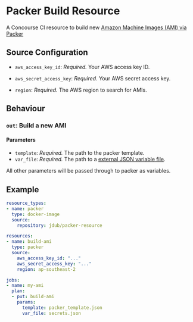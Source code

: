 # Packer Build Resource

A Concourse CI resource to build new [Amazon Machine Images (AMI) via Packer](https://www.packer.io/docs/builders/amazon.html)

## Source Configuration

- `aws_access_key_id`: *Required.* Your AWS access key ID.

- `aws_secret_access_key`: *Required.* Your AWS secret access key.

- `region`: *Required.* The AWS region to search for AMIs.


## Behaviour

### `out`: Build a new AMI

#### Parameters
- `template`: *Required.* The path to the packer template.
- `var_file`: *Required.* The path to a [external JSON variable file](https://www.packer.io/docs/templates/user-variables.html).

All other parameters will be passed through to packer as variables.

## Example

```yaml
resource_types:
- name: packer
  type: docker-image
  source:
    repository: jdub/packer-resource

resources:
- name: build-ami
  type: packer
  source:
    aws_access_key_id: "..."
    aws_secret_access_key: "..."
    region: ap-southeast-2

jobs:
- name: my-ami
  plan:
  - put: build-ami
    params:
      template: packer_template.json
      var_file: secrets.json
  ```
